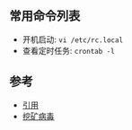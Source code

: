 ## 常用命令列表

- 开机启动: `vi /etc/rc.local`
- 查看定时任务: `crontab -l`

## 参考
 - [引用](https://blog.csdn.net/lang363/article/details/82354830)
 - [挖矿病毒](https://blog.csdn.net/qq_36783142/article/details/82781837?utm_source=blogxgwz0)
